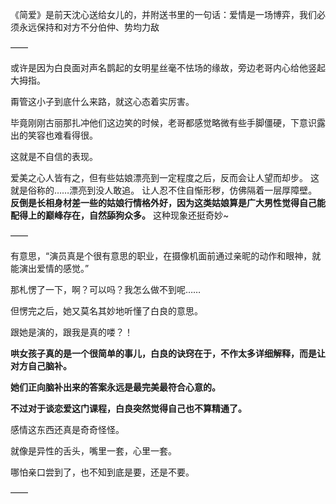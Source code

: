 《简爱》是前天沈心送给女儿的，并附送书里的一句话：爱情是一场博弈，我们必须永远保持和对方不分伯仲、势均力敌

——

或许是因为白良面对声名鹊起的女明星丝毫不怯场的缘故，旁边老哥内心给他竖起大拇指。

甭管这小子到底什么来路，就这心态着实厉害。

毕竟刚刚古丽那扎冲他们这边笑的时候，老哥都感觉略微有些手脚僵硬，下意识露出的笑容也难看得很。

这就是不自信的表现。

爱美之心人皆有之，但有些姑娘漂亮到一定程度之后，反而会让人望而却步。
这就是俗称的……漂亮到没人敢追。
让人忍不住自惭形秽，仿佛隔着一层厚障壁。
**反倒是长相身材差一些的姑娘行情格外好，因为这类姑娘算是广大男性觉得自己能配得上的巅峰存在，自然舔狗众多。**
这种现象还挺奇妙~

——

有意思，“演员真是个很有意思的职业，在摄像机面前通过亲昵的动作和眼神，就能演出爱情的感觉。”

那札愣了一下，啊？可以吗？我怎么做不到呢……

但愣完之后，她又莫名其妙地听懂了白良的意思。

跟她是演的，跟我是真的喽？！

**哄女孩子真的是一个很简单的事儿，白良的诀窍在于，不作太多详细解释，而是让对方自己脑补。**

**她们正向脑补出来的答案永远是最完美最符合心意的。**

**不过对于谈恋爱这门课程，白良突然觉得自己也不算精通了。**

感情这东西还真是奇奇怪怪。

就像是异性的舌头，嘴里一套，心里一套。

哪怕亲口尝到了，也不知到底是要，还是不要。

——

